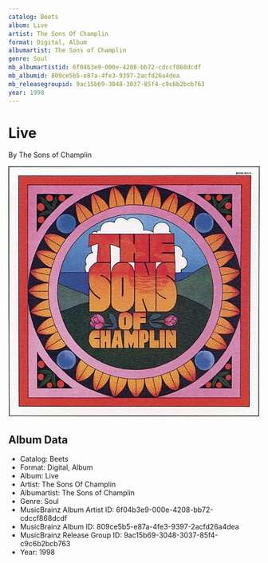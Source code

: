 ```yaml
---
catalog: Beets
album: Live
artist: The Sons Of Champlin
format: Digital, Album
albumartist: The Sons of Champlin
genre: Soul
mb_albumartistid: 6f04b3e9-000e-4208-bb72-cdccf868dcdf
mb_albumid: 809ce5b5-e87a-4fe3-9397-2acfd26a4dea
mb_releasegroupid: 9ac15b69-3048-3037-85f4-c9c6b2bcb763
year: 1998
---
```


# Live

By The Sons of Champlin

![](../../assets/beetscovers/The_Sons_Of_Champlin-Live.jpg)

## Album Data

- Catalog: Beets
- Format: Digital, Album
- Album: Live
- Artist: The Sons Of Champlin
- Albumartist: The Sons of Champlin
- Genre: Soul
- MusicBrainz Album Artist ID: 6f04b3e9-000e-4208-bb72-cdccf868dcdf
- MusicBrainz Album ID: 809ce5b5-e87a-4fe3-9397-2acfd26a4dea
- MusicBrainz Release Group ID: 9ac15b69-3048-3037-85f4-c9c6b2bcb763
- Year: 1998

